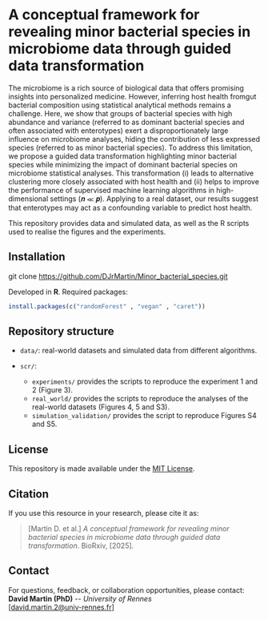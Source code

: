 # A conceptual framework for revealing minor bacterial species in microbiome data through guided data transformation

The microbiome is a rich source of biological data that offers promising insights into personalized medicine. However, inferring host health fromgut bacterial composition using statistical analytical methods remains a challenge. Here, we show that groups of bacterial species with high abundance and variance (referred to as dominant bacterial species and often associated with enterotypes) exert a disproportionately large influence on microbiome analyses, hiding the contribution of less expressed species (referred to as minor bacterial species). To address this limitation, we propose a guided data transformation highlighting minor bacterial species while minimizing the impact of dominant bacterial species on microbiome statistical analyses. This transformation (i) leads to alternative clustering more closely associated with host health and (ii) helps to improve the performance of supervised machine learning algorithms in high-dimensional settings (𝒏 ≪ 𝒑). Applying to a real dataset, our results suggest that enterotypes may act as a confounding variable to predict host health.

This repository provides data and simulated data, as well as the R scripts used to realise the figures and the experiments.

## Installation

git clone <https://github.com/DJrMartin/Minor_bacterial_species.git>

Developed in **R**. Required packages:

``` r
install.packages(c("randomForest" , "vegan" , "caret"))
```

## Repository structure

-   `data/`: real-world datasets and simulated data from different algorithms.

-   `scr/`:

    -   `experiments/` provides the scripts to reproduce the experiment 1 and 2 (Figure 3).
    -   `real_world/` provides the scripts to reproduce the analyses of the real-world datasets (Figures 4, 5 and S3).
    -   `simulation_validation/` provides the script to reproduce Figures S4 and S5.

## License

This repository is made available under the [MIT License](LICENSE).

## Citation

If you use this resource in your research, please cite it as:

> [Martin D. et al.] *A conceptual framework for revealing minor bacterial species in microbiome data through guided data transformation*. BioRxiv, [2025].

## Contact

For questions, feedback, or collaboration opportunities, please contact:\
**David Martin (PhD)** -- *University of Rennes*\
[[david.martin.2\@univ-rennes.fr](mailto:david.martin.2@univ-rennes.fr)]
